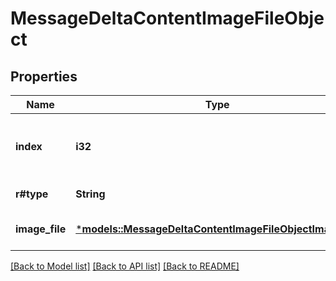 # MessageDeltaContentImageFileObject

## Properties
Name | Type | Description | Notes
------------ | ------------- | ------------- | -------------
**index** | **i32** | The index of the content part in the message. | 
**r#type** | **String** | Always `image_file`. | 
**image_file** | [***models::MessageDeltaContentImageFileObjectImageFile**](MessageDeltaContentImageFileObject_image_file.md) |  | [optional] [default to None]

[[Back to Model list]](../README.md#documentation-for-models) [[Back to API list]](../README.md#documentation-for-api-endpoints) [[Back to README]](../README.md)


